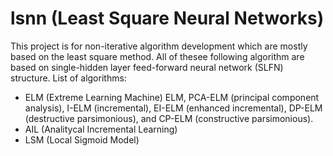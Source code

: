 # lsnn (Least Square Neural Networks)
This project is for non-iterative algorithm development which are mostly based on the least square method. 
All of thesee following algorithm are based on single-hidden layer feed-forward neural network (SLFN) structure.
List of algorithms:
* ELM (Extreme Learning Machine) 
  ELM, PCA-ELM (principal component analysis), I-ELM (incremental), EI-ELM (enhanced incremental), DP-ELM (destructive parsimonious), and CP-ELM (constructive parsimonious).
* AIL (Analitycal Incremental Learning)
* LSM (Local Sigmoid Model)
